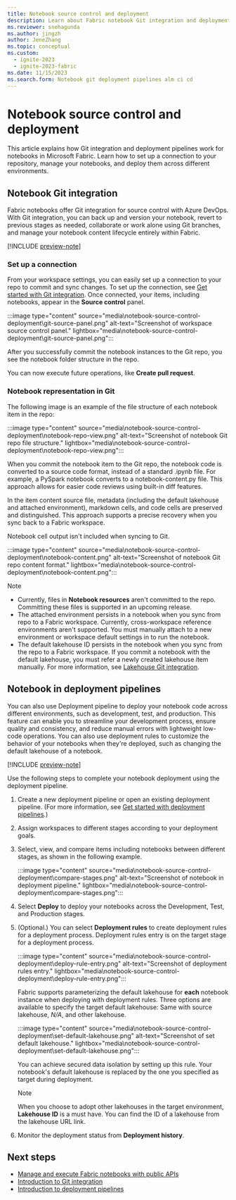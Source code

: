 ```yaml
---
title: Notebook source control and deployment
description: Learn about Fabric notebook Git integration and deployment pipelines.
ms.reviewer: snehagunda
ms.author: jingzh
author: JeneZhang
ms.topic: conceptual
ms.custom:
  - ignite-2023
  - ignite-2023-fabric
ms.date: 11/15/2023
ms.search.form: Notebook git deployment pipelines alm ci cd
---
```


# Notebook source control and deployment

This article explains how Git integration and deployment pipelines work for notebooks in Microsoft Fabric. Learn how to set up a connection to your repository, manage your notebooks, and deploy them across different environments.

## Notebook Git integration

Fabric notebooks offer Git integration for source control with Azure DevOps. With Git integration, you can back up and version your notebook, revert to previous stages as needed, collaborate or work alone using Git branches, and manage your notebook content lifecycle entirely within Fabric.

[!INCLUDE [preview-note](../includes/feature-preview-note.md)]

### Set up a connection

From your workspace settings, you can easily set up a connection to your repo to commit and sync changes. To set up the connection, see [Get started with Git integration](../cicd/git-integration/git-get-started.md). Once connected, your items, including notebooks, appear in the **Source control** panel.

:::image type="content" source="media\notebook-source-control-deployment\git-source-panel.png" alt-text="Screenshot of workspace source control panel." lightbox="media\notebook-source-control-deployment\git-source-panel.png":::

After you successfully commit the notebook instances to the Git repo, you see the notebook folder structure in the repo.

You can now execute future operations, like **Create pull request**.

### Notebook representation in Git

The following image is an example of the file structure of each notebook item in the repo:

:::image type="content" source="media\notebook-source-control-deployment\notebook-repo-view.png" alt-text="Screenshot of notebook Git repo file structure." lightbox="media\notebook-source-control-deployment\notebook-repo-view.png":::

When you commit the notebook item to the Git repo, the notebook code is converted to a source code format, instead of a standard .ipynb file. For example, a PySpark notebook converts to a notebook-content.py file. This approach allows for easier code reviews using built-in diff features.

In the item content source file, metadata (including the default lakehouse and attached environment), markdown cells, and code cells are preserved and distinguished. This approach supports a precise recovery when you sync back to a Fabric workspace.

Notebook cell output isn't included when syncing to Git.

:::image type="content" source="media\notebook-source-control-deployment\notebook-content.png" alt-text="Screenshot of notebook Git repo content format." lightbox="media\notebook-source-control-deployment\notebook-content.png":::

> [!NOTE]
>
> - Currently, files in **Notebook resources** aren't committed to the repo. Committing these files is supported in an upcoming release.
> - The attached environment persists in a notebook when you sync from repo to a Fabric workspace. Currently, cross-workspace reference environments aren't supported. You must manually attach to a new environment or workspace default settings in to run the notebook.
> - The default lakehouse ID persists in the notebook when you sync from the repo to a Fabric workspace. If you commit a notebook with the default lakehouse, you must refer a newly created lakehouse item manually. For more information, see [Lakehouse Git integration](lakehouse-git-deployment-pipelines.md).

## Notebook in deployment pipelines

You can also use Deployment pipeline to deploy your notebook code across different environments, such as development, test, and production. This feature can enable you to streamline your development process, ensure quality and consistency, and reduce manual errors with lightweight low-code operations. You can also use deployment rules to customize the behavior of your notebooks when they're deployed, such as changing the default lakehouse of a notebook.

[!INCLUDE [preview-note](../includes/feature-preview-note.md)]

Use the following steps to complete your notebook deployment using the deployment pipeline.

1. Create a new deployment pipeline or open an existing deployment pipeline. (For more information, see [Get started with deployment pipelines](../cicd/deployment-pipelines/get-started-with-deployment-pipelines.md).)

1. Assign workspaces to different stages according to your deployment goals.

1. Select, view, and compare items including notebooks between different stages, as shown in the following example.

    :::image type="content" source="media\notebook-source-control-deployment\compare-stages.png" alt-text="Screenshot of notebook in deployment pipeline." lightbox="media\notebook-source-control-deployment\compare-stages.png":::

1. Select **Deploy** to deploy your notebooks across the Development, Test, and Production stages.

1. (Optional.) You can select **Deployment rules** to create deployment rules for a deployment process. Deployment rules entry is on the target stage for a deployment process.

    :::image type="content" source="media\notebook-source-control-deployment\deploy-rule-entry.png" alt-text="Screenshot of deployment rules entry." lightbox="media\notebook-source-control-deployment\deploy-rule-entry.png":::

    Fabric supports parameterizing the default lakehouse for **each** notebook instance when deploying with deployment rules. Three options are available to specify the target default lakehouse: Same with source lakehouse, _N/A_, and other lakehouse.

    :::image type="content" source="media\notebook-source-control-deployment\set-default-lakehouse.png" alt-text="Screenshot of set default lakehouse." lightbox="media\notebook-source-control-deployment\set-default-lakehouse.png":::

    You can achieve secured data isolation by setting up this rule. Your notebook's default lakehouse is replaced by the one you specified as target during deployment.

    > [!NOTE]
    > When you choose to adopt other lakehouses in the target environment, **Lakehouse ID** is a must have. You can find the ID of a lakehouse from the lakehouse URL link.

1. Monitor the deployment status from **Deployment history**.

## Next steps

- [Manage and execute Fabric notebooks with public APIs](notebook-public-api.md)
- [Introduction to Git integration](../cicd/git-integration/intro-to-git-integration.md)
- [Introduction to deployment pipelines](../cicd/deployment-pipelines/intro-to-deployment-pipelines.md)
